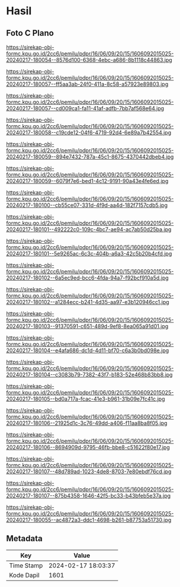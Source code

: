 # Hasil

## Foto C Plano

https://sirekap-obj-formc.kpu.go.id/2cc6/pemilu/pdpr/16/06/09/20/15/1606092015025-20240217-180054--8576d100-6368-4ebc-a686-8b1118c44863.jpg

https://sirekap-obj-formc.kpu.go.id/2cc6/pemilu/pdpr/16/06/09/20/15/1606092015025-20240217-180057--ff5aa3ab-24f0-411a-8c58-a57923e89803.jpg

https://sirekap-obj-formc.kpu.go.id/2cc6/pemilu/pdpr/16/06/09/20/15/1606092015025-20240217-180057--cd009ca1-fa11-41af-adfb-7bb7af568e64.jpg

https://sirekap-obj-formc.kpu.go.id/2cc6/pemilu/pdpr/16/06/09/20/15/1606092015025-20240217-180058--c19cde12-04f6-4719-92d4-6e89a7b42554.jpg

https://sirekap-obj-formc.kpu.go.id/2cc6/pemilu/pdpr/16/06/09/20/15/1606092015025-20240217-180059--894e7432-787a-45c1-8675-4370442dbeb4.jpg

https://sirekap-obj-formc.kpu.go.id/2cc6/pemilu/pdpr/16/06/09/20/15/1606092015025-20240217-180059--6079f7e6-bed1-4c12-9191-90a43e4fe6ed.jpg

https://sirekap-obj-formc.kpu.go.id/2cc6/pemilu/pdpr/16/06/09/20/15/1606092015025-20240217-180100--cb55ce07-331d-4f9d-aa4d-182f7157cdb5.jpg

https://sirekap-obj-formc.kpu.go.id/2cc6/pemilu/pdpr/16/06/09/20/15/1606092015025-20240217-180101--492222c0-109c-4bc7-ae94-ac7ab50d25ba.jpg

https://sirekap-obj-formc.kpu.go.id/2cc6/pemilu/pdpr/16/06/09/20/15/1606092015025-20240217-180101--5e9265ac-6c3c-404b-a6a3-42c5b20b4cfd.jpg

https://sirekap-obj-formc.kpu.go.id/2cc6/pemilu/pdpr/16/06/09/20/15/1606092015025-20240217-180102--6a5ec9ed-bcc6-4fda-94a7-f92bcf910a5d.jpg

https://sirekap-obj-formc.kpu.go.id/2cc6/pemilu/pdpr/16/06/09/20/15/1606092015025-20240217-180102--a1284ecc-b241-4d35-aa97-e3b120946cc1.jpg

https://sirekap-obj-formc.kpu.go.id/2cc6/pemilu/pdpr/16/06/09/20/15/1606092015025-20240217-180103--91370591-c651-489d-9ef8-8ea065a91d01.jpg

https://sirekap-obj-formc.kpu.go.id/2cc6/pemilu/pdpr/16/06/09/20/15/1606092015025-20240217-180104--e4afa686-dc1d-4d11-bf70-c6a3b0bd098e.jpg

https://sirekap-obj-formc.kpu.go.id/2cc6/pemilu/pdpr/16/06/09/20/15/1606092015025-20240217-180104--c3083b79-7382-43f7-b183-52e468b83bb8.jpg

https://sirekap-obj-formc.kpu.go.id/2cc6/pemilu/pdpr/16/06/09/20/15/1606092015025-20240217-180105--bd0a717a-fcac-41e3-b961-31b09e7fc41c.jpg

https://sirekap-obj-formc.kpu.go.id/2cc6/pemilu/pdpr/16/06/09/20/15/1606092015025-20240217-180106--21925d1c-3c76-49dd-a406-f11aa8ba8f05.jpg

https://sirekap-obj-formc.kpu.go.id/2cc6/pemilu/pdpr/16/06/09/20/15/1606092015025-20240217-180106--8694909d-9795-46fb-bbe8-c51622f80e17.jpg

https://sirekap-obj-formc.kpu.go.id/2cc6/pemilu/pdpr/16/06/09/20/15/1606092015025-20240217-180107--48d789ad-1023-4de8-8703-7e80ebdf76cd.jpg

https://sirekap-obj-formc.kpu.go.id/2cc6/pemilu/pdpr/16/06/09/20/15/1606092015025-20240217-180107--875b4358-1646-42f5-bc33-b43bfeb5e37a.jpg

https://sirekap-obj-formc.kpu.go.id/2cc6/pemilu/pdpr/16/06/09/20/15/1606092015025-20240217-180055--ac4872a3-ddc1-4698-b261-b87753a51730.jpg


## Metadata

| Key        | Value               |
| ---------- | ------------------- |
| Time Stamp | 2024-02-17 18:03:37 |
| Kode Dapil | 1601                |



